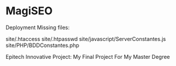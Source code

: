 MagiSEO
=======

Deployment Missing files:

site/.htaccess
site/.htpasswd
site/javascript/ServerConstantes.js
site/PHP/BDDConstantes.php

Epitech Innovative Project: My Final Project For My Master Degree

